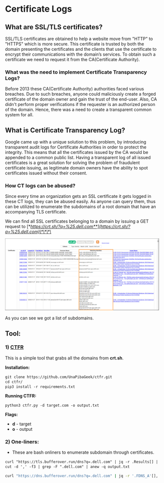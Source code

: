 # Certificate Logs

## What are SSL/TLS certificates?

SSL/TLS certificates are obtained to help a website move from "HTTP" to "HTTPS" which is more secure. This certificate is trusted by both the domain presenting the certificates and the clients that use the certificate to encrypt their communications with the domain’s services. To obtain such a certificate we need to request it from the CA\(Certificate Authority\).

### What was the need to implement Certificate Transparency Logs?

Before 2013 these CA\(Certificate Authority\) authorities faced various breaches. Due to such breaches, anyone could maliciously create a forged certificate of the domain owner and gain the trust of the end-user. Also, CA didn't perform proper verifications if the requester is an authorized person of the domain. Hence, there was a need to create a transparent common system for all. 

## What is Certificate Transparency Log?

Google came up with a unique solution to this problem, by introducing transparent audit logs for Certificate Authorities in order to protect the integrity. This means that all the certificates issued by the CA would be appended to a common public list. Having a transparent log of all issued certificates is a great solution for solving the problem of fraudulent certificate issuing, as legitimate domain owners have the ability to spot certificates issued without their consent.

### How CT logs can be abused?

Since every time an organization gets an SSL certificate it gets logged in these CT logs, they can be abused easily. As anyone can query them, thus can be utilized to enumerate the subdomains of a root domain that have an accompanying TLS certificate. 

We can find all SSL certificates belonging to a domain by issuing a GET request to [**https://crt.sh/?q=%25.dell.com**](https://crt.sh/?q=%25.dell.com)\*\*\*\*

![Screenshot from crt.sh](../.gitbook/assets/crt.png)

As you can see we got a list of subdomains.

## Tool:

### 1\) [CTFR](https://github.com/UnaPibaGeek/ctfr)

This is a simple tool that grabs all the domains from **crt.sh**.

**Installation:**

```text
git clone https://github.com/UnaPibaGeek/ctfr.git
cd ctfr/
pip3 install -r requirements.txt
```

**Running CTFR:**

```text
python3 ctfr.py -d target.com -o output.txt
```

**Flags:**

* **d** - target
* **o** - output

### **2\) One-liners:**

* These are bash onliners to enumerate subdomain through certificates.

```text
curl "https://tls.bufferover.run/dns?q=.dell.com" | jq -r .Results[] | cut -d ',' -f3 | grep -F ".dell.com" | anew -q output.txt
```

```bash
curl "https://dns.bufferover.run/dns?q=.dell.com" | jq -r '.FDNS_A'[],'.RDNS'[]  | cut -d ',' -f2 | grep -F ".dell.com" | anew -q output.txt
```



